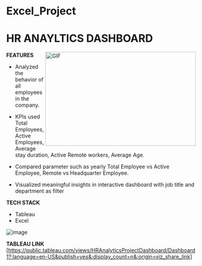 # Excel_Project

# HR ANAYLTICS DASHBOARD

<img align="right" height="250" width="400" alt="GIF" src="https://camo.githubusercontent.com/86a3b6db470f1a0429f7355c08d1edabf3d2c804/68747470733a2f2f6d69726f2e6d656469756d2e636f6d2f6d61782f313336302f312a495247486d69477361313673746564517649615a66772e676966"/>

**FEATURES**
- Analyzed the behavior of all employees in the company.

- KPIs used Total  Employees, Active Employees, Average stay duration, Active Remote workers, Average Age.
- Compared parameter such as  yearly Total Employee vs Active Employee, Remote vs Headquarter Employee.
- Visualized meaningful insights in interactive dashboard with job title and department as filter

**TECH STACK**
- Tableau
- Excel

![image](https://user-images.githubusercontent.com/106806098/188117880-a4f98663-ed2d-48ed-9377-ba2aeb6d4bd4.png)


**TABLEAU LINK**
[https://public.tableau.com/views/HRAnalyticsProjectDashboard/Dashboard1?:language=en-US&publish=yes&:display_count=n&:origin=viz_share_link]
